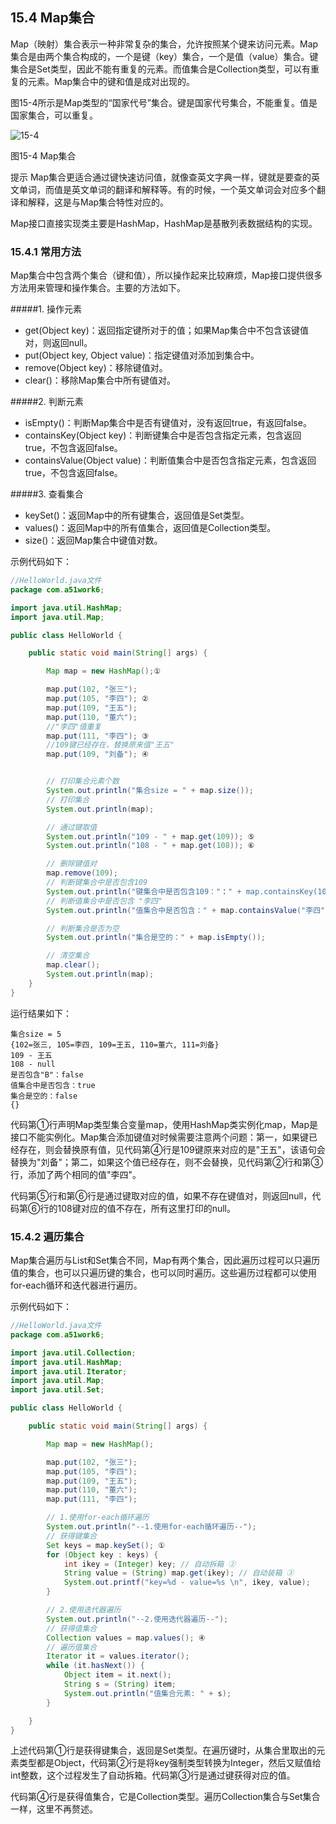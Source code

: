 ## 15.4 Map集合

Map（映射）集合表示一种非常复杂的集合，允许按照某个键来访问元素。Map集合是由两个集合构成的，一个是键（key）集合，一个是值（value）集合。键集合是Set类型，因此不能有重复的元素。而值集合是Collection类型，可以有重复的元素。Map集合中的键和值是成对出现的。

图15-4所示是Map类型的“国家代号”集合。键是国家代号集合，不能重复。值是国家集合，可以重复。

![15-4](../assets/15-4.jpeg)

图15-4 Map集合

提示 Map集合更适合通过键快速访问值，就像查英文字典一样，键就是要查的英文单词，而值是英文单词的翻译和解释等。有的时候，一个英文单词会对应多个翻译和解释，这是与Map集合特性对应的。

Map接口直接实现类主要是HashMap，HashMap是基散列表数据结构的实现。

### 15.4.1 常用方法

Map集合中包含两个集合（键和值），所以操作起来比较麻烦，Map接口提供很多方法用来管理和操作集合。主要的方法如下。

#####1.  操作元素

*   get(Object key)：返回指定键所对于的值；如果Map集合中不包含该键值对，则返回null。
*   put(Object key, Object value)：指定键值对添加到集合中。
*   remove(Object key)：移除键值对。
*   clear()：移除Map集合中所有键值对。

#####2.  判断元素

*   isEmpty()：判断Map集合中是否有键值对，没有返回true，有返回false。
*   containsKey(Object key)：判断键集合中是否包含指定元素，包含返回true，不包含返回false。
*   containsValue(Object value)：判断值集合中是否包含指定元素，包含返回true，不包含返回false。

#####3.  查看集合

*   keySet()：返回Map中的所有键集合，返回值是Set类型。
*   values()：返回Map中的所有值集合，返回值是Collection类型。
*   size()：返回Map集合中键值对数。

示例代码如下：


```java
//HelloWorld.java文件
package com.a51work6;

import java.util.HashMap;
import java.util.Map;

public class HelloWorld {

	public static void main(String[] args) {

		Map map = new HashMap();①

		map.put(102, "张三");
		map.put(105, "李四"); ②
		map.put(109, "王五");
		map.put(110, "董六");
		//"李四"值重复
		map.put(111, "李四"); ③
		//109键已经存在，替换原来值"王五"
		map.put(109, "刘备"); ④


		// 打印集合元素个数
		System.out.println("集合size = " + map.size());
		// 打印集合
		System.out.println(map);

		// 通过键取值
		System.out.println("109 - " + map.get(109)); ⑤
		System.out.println("108 - " + map.get(108)); ⑥

		// 删除键值对
		map.remove(109);
		// 判断键集合中是否包含109
		System.out.println("键集合中是否包含109："：" + map.containsKey(109));
		// 判断值集合中是否包含 "李四"
		System.out.println("值集合中是否包含：" + map.containsValue("李四"));

		// 判断集合是否为空
		System.out.println("集合是空的：" + map.isEmpty());

		// 清空集合
		map.clear();
		System.out.println(map);
	}
}
```


运行结果如下：

	集合size = 5
	{102=张三, 105=李四, 109=王五, 110=董六, 111=刘备}
	109 - 王五
	108 - null
	是否包含"B"：false
	值集合中是否包含：true
	集合是空的：false
	{}


代码第①行声明Map类型集合变量map，使用HashMap类实例化map，Map是接口不能实例化。Map集合添加键值对时候需要注意两个问题：第一，如果键已经存在，则会替换原有值，见代码第④行是109键原来对应的是&quot;王五&quot;，该语句会替换为&quot;刘备&quot;；第二，如果这个值已经存在，则不会替换，见代码第②行和第③行，添加了两个相同的值&quot;李四&quot;。

代码第⑤行和第⑥行是通过键取对应的值，如果不存在键值对，则返回null，代码第⑥行的108键对应的值不存在，所有这里打印的null。

### 15.4.2 遍历集合

Map集合遍历与List和Set集合不同，Map有两个集合，因此遍历过程可以只遍历值的集合，也可以只遍历键的集合，也可以同时遍历。这些遍历过程都可以使用for-each循环和迭代器进行遍历。

示例代码如下：


```java
//HelloWorld.java文件
package com.a51work6;

import java.util.Collection;
import java.util.HashMap;
import java.util.Iterator;
import java.util.Map;
import java.util.Set;

public class HelloWorld {

	public static void main(String[] args) {

		Map map = new HashMap();

		map.put(102, "张三");
		map.put(105, "李四");
		map.put(109, "王五");
		map.put(110, "董六");
		map.put(111, "李四");

		// 1.使用for-each循环遍历
		System.out.println("--1.使用for-each循环遍历--");
		// 获得键集合
		Set keys = map.keySet(); ①
		for (Object key : keys) {
			int ikey = (Integer) key; // 自动拆箱 ②
			String value = (String) map.get(ikey); // 自动装箱 ③
			System.out.printf("key=%d - value=%s \n", ikey, value);
		}

		// 2.使用迭代器遍历
		System.out.println("--2.使用迭代器遍历--");
		// 获得值集合
		Collection values = map.values(); ④
		// 遍历值集合
		Iterator it = values.iterator();
		while (it.hasNext()) {
			Object item = it.next();
			String s = (String) item;
			System.out.println("值集合元素: " + s);
		}

	}
}
```

上述代码第①行是获得键集合，返回是Set类型。在遍历键时，从集合里取出的元素类型都是Object，代码第②行是将key强制类型转换为Integer，然后又赋值给int整数，这个过程发生了自动拆箱。代码第③行是通过键获得对应的值。

代码第④行是获得值集合，它是Collection类型。遍历Collection集合与Set集合一样，这里不再赘述。